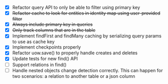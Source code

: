 - [x] Refactor query API to only be able to filter using primary key
- [x] ~~Refactor cache to look for entities in identity map using user-provided filter~~
- [x] ~~Always include primary key in queries~~
- [x] ~~Only track columns that are in the table~~
- [x] Implement findFirst and findMany caching by serializing query params to use as cache key
- [x] Implement checkpoints properly
- [x] Refactor uow.save() to properly handle creates and deletes
- [x] Update tests for new find() API
- [ ] Support relations in find()
- [ ] Handle nested objects change detection correctly. This can happen for two scenarios: a relation to another table or a json column
